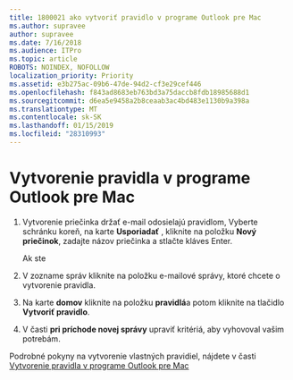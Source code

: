 ```yaml
---
title: 1800021 ako vytvoriť pravidlo v programe Outlook pre Mac
ms.author: supravee
author: supravee
ms.date: 7/16/2018
ms.audience: ITPro
ms.topic: article
ROBOTS: NOINDEX, NOFOLLOW
localization_priority: Priority
ms.assetid: e3b275ac-09b6-47de-94d2-cf3e29cef446
ms.openlocfilehash: f843ad8683eb763bd3a75daccb8fdb18985688d1
ms.sourcegitcommit: d6ea5e9458a2b8ceaab3ac4bd483e1130b9a398a
ms.translationtype: MT
ms.contentlocale: sk-SK
ms.lasthandoff: 01/15/2019
ms.locfileid: "28310993"
---
```

# <a name="how-to-create-a-rule-in-outlook-for-mac"></a>Vytvorenie pravidla v programe Outlook pre Mac

1. Vytvorenie priečinka držať e-mail odosielajú pravidlom, Vyberte schránku koreň, na karte **Usporiadať** , kliknite na položku **Nový priečinok**, zadajte názov priečinka a stlačte kláves Enter.
    
    Ak ste 
    
2. V zozname správ kliknite na položku e-mailové správy, ktoré chcete o vytvorenie pravidla.
    
3. Na karte **domov** kliknite na položku **pravidlá**a potom kliknite na tlačidlo **Vytvoriť pravidlo**.
    
4. V časti **pri príchode novej správy** upraviť kritériá, aby vyhovoval vašim potrebám. 
    
Podrobné pokyny na vytvorenie vlastných pravidiel, nájdete v časti [Vytvorenie pravidla v programe Outlook pre Mac](https://aka.ms/AA1uy0v)
  

